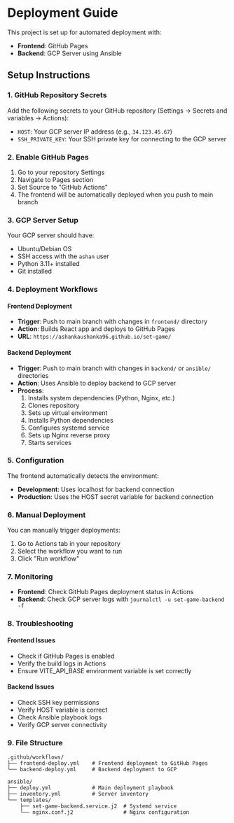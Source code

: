 # Deployment Guide

This project is set up for automated deployment with:
- **Frontend**: GitHub Pages
- **Backend**: GCP Server using Ansible

## Setup Instructions

### 1. GitHub Repository Secrets

Add the following secrets to your GitHub repository (Settings → Secrets and variables → Actions):

- `HOST`: Your GCP server IP address (e.g., `34.123.45.67`)
- `SSH_PRIVATE_KEY`: Your SSH private key for connecting to the GCP server

### 2. Enable GitHub Pages

1. Go to your repository Settings
2. Navigate to Pages section
3. Set Source to "GitHub Actions"
4. The frontend will be automatically deployed when you push to main branch

### 3. GCP Server Setup

Your GCP server should have:
- Ubuntu/Debian OS
- SSH access with the `ashan` user
- Python 3.11+ installed
- Git installed

### 4. Deployment Workflows

#### Frontend Deployment
- **Trigger**: Push to main branch with changes in `frontend/` directory
- **Action**: Builds React app and deploys to GitHub Pages
- **URL**: `https://ashankaushanka96.github.io/set-game/`

#### Backend Deployment
- **Trigger**: Push to main branch with changes in `backend/` or `ansible/` directories
- **Action**: Uses Ansible to deploy backend to GCP server
- **Process**:
  1. Installs system dependencies (Python, Nginx, etc.)
  2. Clones repository
  3. Sets up virtual environment
  4. Installs Python dependencies
  5. Configures systemd service
  6. Sets up Nginx reverse proxy
  7. Starts services

### 5. Configuration

The frontend automatically detects the environment:
- **Development**: Uses localhost for backend connection
- **Production**: Uses the HOST secret variable for backend connection

### 6. Manual Deployment

You can manually trigger deployments:
1. Go to Actions tab in your repository
2. Select the workflow you want to run
3. Click "Run workflow"

### 7. Monitoring

- **Frontend**: Check GitHub Pages deployment status in Actions
- **Backend**: Check GCP server logs with `journalctl -u set-game-backend -f`

### 8. Troubleshooting

#### Frontend Issues
- Check if GitHub Pages is enabled
- Verify the build logs in Actions
- Ensure VITE_API_BASE environment variable is set correctly

#### Backend Issues
- Check SSH key permissions
- Verify HOST variable is correct
- Check Ansible playbook logs
- Verify GCP server connectivity

### 9. File Structure

```
.github/workflows/
├── frontend-deploy.yml    # Frontend deployment to GitHub Pages
└── backend-deploy.yml     # Backend deployment to GCP

ansible/
├── deploy.yml             # Main deployment playbook
├── inventory.yml          # Server inventory
└── templates/
    ├── set-game-backend.service.j2  # Systemd service
    └── nginx.conf.j2                # Nginx configuration
```

